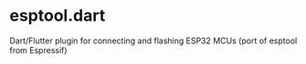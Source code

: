 # esptool.dart

Dart/Flutter plugin for connecting and flashing ESP32 MCUs (port of esptool from Espressif)

